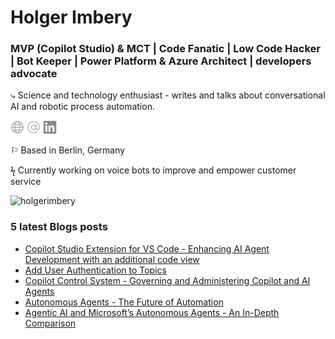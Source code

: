 # Holger Imbery
### MVP (Copilot Studio) & MCT | Code Fanatic | Low Code Hacker | Bot Keeper | Power Platform & Azure Architect | developers advocate

⤷ Science and technology enthusiast  - writes and talks about conversational AI and robotic process automation. 

 <a aligh="left" href="https://unit.link/holgerimbery" target="_blank" rel="noreferrer noopener"><img src="https://raw.githubusercontent.com/0xShapeShifter/dev-story/master/public/images/socials/globe.svg" alt="Website" width="22" height="22" /></a> <a aligh="left" href="mailto:the@cognitiveservices,ninja" target="_blank" rel="noreferrer noopener"><img src="https://raw.githubusercontent.com/0xShapeShifter/dev-story/master/public/images/socials/at.svg" alt="Email" width="22" height="22" /></a> <a aligh="left" href="https://www.linkedin.com/in/holgerimbery" target="_blank" rel="noreferrer noopener"><img src="https://raw.githubusercontent.com/0xShapeShifter/dev-story/master/public/images/socials/linkedin.svg" alt="LinkedIn" width="22" height="22" /></a>  

⚐ Based in Berlin, Germany

ϟ Currently working on voice bots to improve and empower customer service

 

<p align="left"> <img src="https://komarev.com/ghpvc/?username=holgerimbery&label=Profile%20views&color=0e75b6&style=flat" alt="holgerimbery" /> </p>

### 5 latest Blogs posts
<!-- HASHNODE:START -->
- [Copilot Studio Extension for VS Code - Enhancing AI Agent Development with an additional code view](https://holgerimbery.blog/copilot-studio-extension)
- [Add User Authentication to Topics](https://holgerimbery.blog/add-user-authentication-to-topics)
- [Copilot Control System - Governing and Administering Copilot and AI Agents](https://holgerimbery.blog/copilot-control-system)
- [Autonomous Agents - The Future of Automation](https://holgerimbery.blog/autonomous-agents-the-future-of-automation)
- [Agentic AI and Microsoft’s Autonomous Agents - An In-Depth Comparison](https://holgerimbery.blog/agentic-ai-an-overview)
<!-- HASHNODE:END -->
